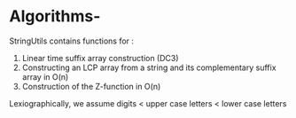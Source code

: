 # Algorithms-


StringUtils contains functions for :
1) Linear time suffix array construction (DC3)
2) Constructing an LCP array from a string and its complementary suffix array in O(n)
3) Construction of the Z-function in O(n)

Lexiographically, we assume digits < upper case letters < lower case letters
